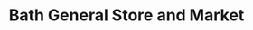 ---
title: "Bath General Store and Market"
url: /bath/bath-general-store-and-market/
shop: convenience
---